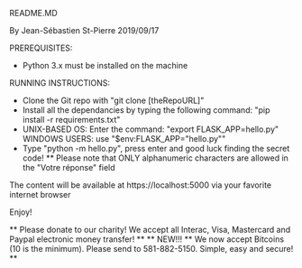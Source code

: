﻿README.MD

By Jean-Sébastien St-Pierre
2019/09/17

PREREQUISITES:

- Python 3.x must be installed on the machine

RUNNING INSTRUCTIONS:

- Clone the Git repo with "git clone [theRepoURL]"
- Install all the dependancies by typing the following command: "pip install -r requirements.txt"
- UNIX-BASED OS: Enter the command: "export FLASK_APP=hello.py"  WINDOWS USERS: use "$env:FLASK_APP="hello.py"" 
- Type "python -m hello.py", press enter and good luck finding the secret code!
  ** Please note that ONLY alphanumeric characters are allowed in the "Votre réponse" field

The content will be available at https://localhost:5000 via your favorite internet browser

Enjoy!

** Please donate to our charity!  We accept all Interac, Visa, Mastercard and Paypal electronic money transfer! **
** NEW!!! ** We now accept Bitcoins (10 is the minimum).  Please send to 581-882-5150.  Simple, easy and secure! **


	
